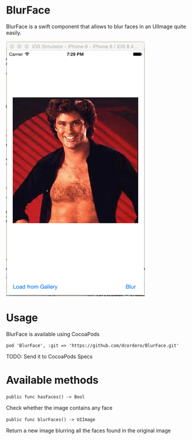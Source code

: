 BlurFace
========

BlurFace is a swift component that allows to blur faces in an UIImage quite easily.

![](Preview.gif)

Usage
=====

BlurFace is available using CocoaPods

```
pod 'BlurFace', :git => 'https://github.com/dcordero/BlurFace.git' 
```

TODO: Send it to CocoaPods Specs

Available methods
=================

`public func hasFaces() -> Bool`

Check whether the image contains any face

`public func blurFaces() -> UIImage`

Return a new image blurring all the faces found in the original image
